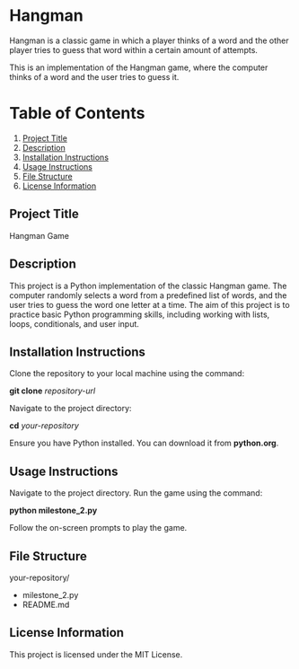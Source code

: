 # Hangman
Hangman is a classic game in which a player thinks of a word and the other player tries to guess that word within a certain amount of attempts.

This is an implementation of the Hangman game, where the computer thinks of a word and the user tries to guess it. 

# Table of Contents
1. [Project Title](#project-title)
2. [Description](#description)
3. [Installation Instructions](#installation-instruction)
4. [Usage Instructions](#usage-instruction)
5. [File Structure](#file-structure)
6. [License Information](#license-information)

## Project Title
Hangman Game

## Description
This project is a Python implementation of the classic Hangman game. The computer randomly selects a word from a predefined list of words, and the user tries to guess the word one letter at a time. The aim of this project is to practice basic Python programming skills, including working with lists, loops, conditionals, and user input.

## Installation Instructions
Clone the repository to your local machine using the command:

**git clone** *repository-url*

Navigate to the project directory:

**cd** *your-repository*

Ensure you have Python installed. You can download it from **python.org**.

## Usage Instructions
Navigate to the project directory.
Run the game using the command:

**python milestone_2.py**

Follow the on-screen prompts to play the game.

## File Structure
your-repository/
- milestone_2.py
- README.md

## License Information
This project is licensed under the MIT License.